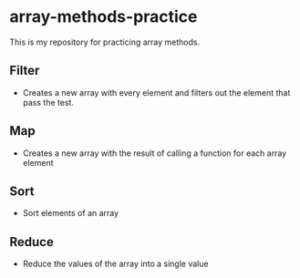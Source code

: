 # array-methods-practice
This is my repository for practicing array methods.



## Filter
- Creates a new array with every element and filters out the element that pass the test.

## Map 
- Creates a new array with the result of calling a function for each array element

## Sort
- Sort elements of an array

## Reduce
- Reduce the values of the array into a single value